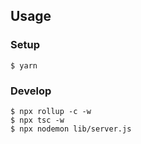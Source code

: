 ## Usage

### Setup
```
$ yarn
```

### Develop

```
$ npx rollup -c -w
$ npx tsc -w
$ npx nodemon lib/server.js
```
